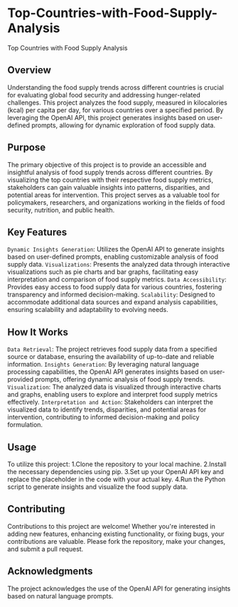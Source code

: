 # Top-Countries-with-Food-Supply-Analysis
Top Countries with Food Supply Analysis

## Overview
Understanding the food supply trends across different countries is crucial for evaluating global food security and addressing hunger-related challenges. This project analyzes the food supply, measured in kilocalories (kcal) per capita per day, for various countries over a specified period. By leveraging the OpenAI API, this project generates insights based on user-defined prompts, allowing for dynamic exploration of food supply data.

## Purpose
The primary objective of this project is to provide an accessible and insightful analysis of food supply trends across different countries. By visualizing the top countries with their respective food supply metrics, stakeholders can gain valuable insights into patterns, disparities, and potential areas for intervention. This project serves as a valuable tool for policymakers, researchers, and organizations working in the fields of food security, nutrition, and public health.

## Key Features
`Dynamic Insights Generation`: Utilizes the OpenAI API to generate insights based on user-defined prompts, enabling customizable analysis of food supply data.
`Visualizations`: Presents the analyzed data through interactive visualizations such as pie charts and bar graphs, facilitating easy interpretation and comparison of food supply metrics.
`Data Accessibility`: Provides easy access to food supply data for various countries, fostering transparency and informed decision-making.
`Scalability`: Designed to accommodate additional data sources and expand analysis capabilities, ensuring scalability and adaptability to evolving needs.

## How It Works
`Data Retrieval`: The project retrieves food supply data from a specified source or database, ensuring the availability of up-to-date and reliable information.
`Insights Generation`: By leveraging natural language processing capabilities, the OpenAI API generates insights based on user-provided prompts, offering dynamic analysis of food supply trends.
`Visualization`: The analyzed data is visualized through interactive charts and graphs, enabling users to explore and interpret food supply metrics effectively.
`Interpretation and Action`: Stakeholders can interpret the visualized data to identify trends, disparities, and potential areas for intervention, contributing to informed decision-making and policy formulation.

## Usage
To utilize this project:
1.Clone the repository to your local machine.
2.Install the necessary dependencies using pip.
3.Set up your OpenAI API key and replace the placeholder in the code with your actual key.
4.Run the Python script to generate insights and visualize the food supply data.

## Contributing
Contributions to this project are welcome! Whether you're interested in adding new features, enhancing existing functionality, or fixing bugs, your contributions are valuable. Please fork the repository, make your changes, and submit a pull request.

## Acknowledgments
The project acknowledges the use of the OpenAI API for generating insights based on natural language prompts.
